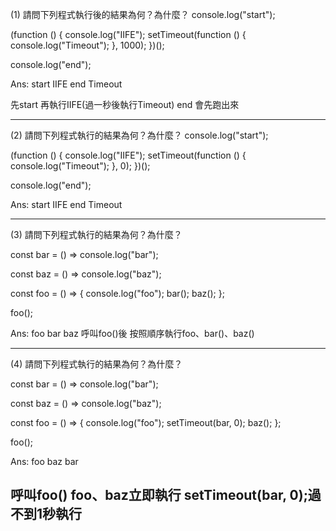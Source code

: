 (1) 請問下列程式執行後的結果為何？為什麼？
console.log("start");

(function () {
  console.log("IIFE");
  setTimeout(function () {
    console.log("Timeout");
  }, 1000);
})();

console.log("end");

Ans:
start
IIFE
end
Timeout

先start
再執行IIFE(過一秒後執行Timeout)
end 會先跑出來


--------------------------------------------------------------------------
(2) 請問下列程式執行的結果為何？為什麼？
console.log("start");

(function () {
  console.log("IIFE");
  setTimeout(function () {
    console.log("Timeout");
  }, 0);
})();

console.log("end");

Ans:
start
IIFE
end
Timeout


--------------------------------------------------------------------------
(3) 請問下列程式執行的結果為何？為什麼？


const bar = () => console.log("bar");

const baz = () => console.log("baz");

const foo = () => {
  console.log("foo");
  bar();
  baz();
};

foo();

Ans:
foo
bar
baz
呼叫foo()後
按照順序執行foo、bar()、baz()

--------------------------------------------------------------------------
(4) 請問下列程式執行的結果為何？為什麼？

const bar = () => console.log("bar");

const baz = () => console.log("baz");

const foo = () => {
  console.log("foo");
  setTimeout(bar, 0);
  baz();
};

foo();

Ans:
foo
baz
bar

呼叫foo()
foo、baz立即執行
setTimeout(bar, 0);過不到1秒執行
--------------------------------------------------------------------------